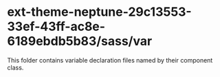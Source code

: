 # ext-theme-neptune-29c13553-33ef-43ff-ac8e-6189ebdb5b83/sass/var

This folder contains variable declaration files named by their component class.
